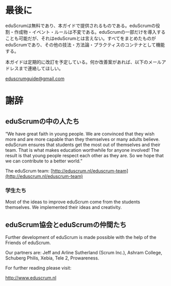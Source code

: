 <!--# End Note -->
# 最後に

<!-- eduScrum is free and offered in this Guide. eduScrum’s roles, artifacts, events, and rules are immutable and although implementing only parts of eduScrum is possible, the result is not eduScrum. eduScrum exists only in its entirety and functions well as a container for other techniques, methodologies, and practices. -->

eduScrumは無料であり、本ガイドで提供されるものである。eduScrumの役割・作成物・イベント・ルールは不変である。eduScrumの一部だけを導入することも可能だが、それはeduScrumとは言えない。すべてをまとめたものがeduScrumであり、その他の技法・方法論・プラクティスのコンテナとして機能する。

<!-- This guide will be revised regularly. If you have some thoughts on how this guide can be improved, please share them with us at: -->

本ガイドは定期的に改訂を予定している。何か改善案があれば、以下のメールアドレスまで連絡してほしい。

[eduscrumguide@gmail.com](eduscrumguide@gmail.com)


<!-- # Acknowledgements -->
# 謝辞

<!--## People behind eduScrum-->
## eduScrumの中の人たち

“We have great faith in young people. We are convinced that they wish more and are more capable than they themselves or many adults believe. eduScrum ensures that students get the most out of themselves and their team. That is what makes education worthwhile for anyone involved! The result is that young people respect each other as they are. So we hope that we can contribute to a better world.”

The eduScrum team: [http://eduscrum.nl/eduscrum-team](http://eduscrum.nl/eduscrum-team)

<!--### The students:-->
### 学生たち

Most of the ideas to improve eduScrum come from the students themselves. We implemented their ideas and creativity. 

<!--## eduScrum Foundation and Friends of eduScrum-->
## eduScrum協会とeduScrumの仲間たち

Further development of eduScrum is made possible with the help of the Friends of eduScrum. 

Our partners are: Jeff and Arline Sutherland (Scrum Inc.), Ashram College, Schuberg Philis, Xebia, Tele 2, Prowareness.

For further reading please visit:

http://www.eduscrum.nl
